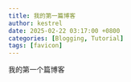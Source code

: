 ```yaml
---
title: 我的第一篇博客
author: kestrel
date: 2025-02-22 03:17:00 +0800
categories: [Blogging, Tutorial]
tags: [favicon]
---
```

我的第一个篇博客